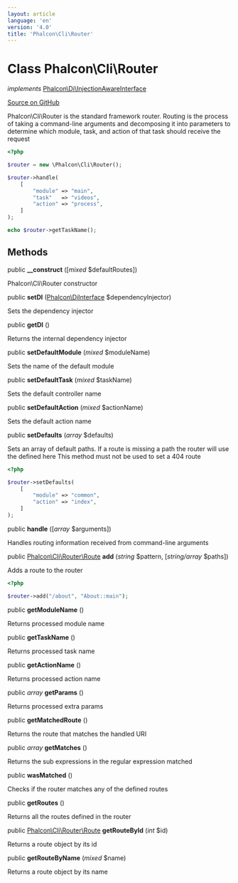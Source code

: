 ```yaml
---
layout: article
language: 'en'
version: '4.0'
title: 'Phalcon\Cli\Router'
---
```

# Class **Phalcon\Cli\Router**

*implements* [Phalcon\Di\InjectionAwareInterface](Phalcon_Di_InjectionAwareInterface)

<a href="https://github.com/phalcon/cphalcon/tree/v4.0.0/phalcon/cli/router.zep" class="btn btn-default btn-sm">Source on GitHub</a>

Phalcon\Cli\Router is the standard framework router. Routing is the
process of taking a command-line arguments and
decomposing it into parameters to determine which module, task, and
action of that task should receive the request

```php
<?php

$router = new \Phalcon\Cli\Router();

$router->handle(
    [
        "module" => "main",
        "task"   => "videos",
        "action" => "process",
    ]
);

echo $router->getTaskName();

```


## Methods
public  **__construct** ([*mixed* $defaultRoutes])

Phalcon\Cli\Router constructor



public  **setDI** ([Phalcon\DiInterface](Phalcon_DiInterface) $dependencyInjector)

Sets the dependency injector



public  **getDI** ()

Returns the internal dependency injector



public  **setDefaultModule** (*mixed* $moduleName)

Sets the name of the default module



public  **setDefaultTask** (*mixed* $taskName)

Sets the default controller name



public  **setDefaultAction** (*mixed* $actionName)

Sets the default action name



public  **setDefaults** (*array* $defaults)

Sets an array of default paths. If a route is missing a path the router will use the defined here
This method must not be used to set a 404 route

```php
<?php

$router->setDefaults(
    [
        "module" => "common",
        "action" => "index",
    ]
);

```



public  **handle** ([*array* $arguments])

Handles routing information received from command-line arguments



public [Phalcon\Cli\Router\Route](Phalcon_Cli_Router_Route) **add** (*string* $pattern, [*string/array* $paths])

Adds a route to the router

```php
<?php

$router->add("/about", "About::main");

```



public  **getModuleName** ()

Returns processed module name



public  **getTaskName** ()

Returns processed task name



public  **getActionName** ()

Returns processed action name



public *array* **getParams** ()

Returns processed extra params



public  **getMatchedRoute** ()

Returns the route that matches the handled URI



public *array* **getMatches** ()

Returns the sub expressions in the regular expression matched



public  **wasMatched** ()

Checks if the router matches any of the defined routes



public  **getRoutes** ()

Returns all the routes defined in the router



public [Phalcon\Cli\Router\Route](Phalcon_Cli_Router_Route) **getRouteById** (*int* $id)

Returns a route object by its id



public  **getRouteByName** (*mixed* $name)

Returns a route object by its name



